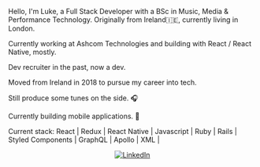 Hello, I'm Luke, a Full Stack Developer with a BSc in Music, Media & Performance Technology. Originally from Ireland🇮🇪, currently living in London.

Currently working at Ashcom Technologies and building with React / React Native, mostly.

Dev recruiter in the past, now a dev.

Moved from Ireland in 2018 to pursue my career into tech. 

Still produce some tunes on the side. 🎧

Currently building mobile applications. 📳

Current stack: 
React | Redux | React Native | Javascript | Ruby | Rails | Styled Components | GraphQL | Apollo | XML |


<p align="center">
	<a href="https://www.linkedin.com/in/luke-prendergast/"><img src="https://img.shields.io/badge/LinkedIn--_.svg?style=social&logo=linkedin" alt="LinkedIn"></a>
</p>


